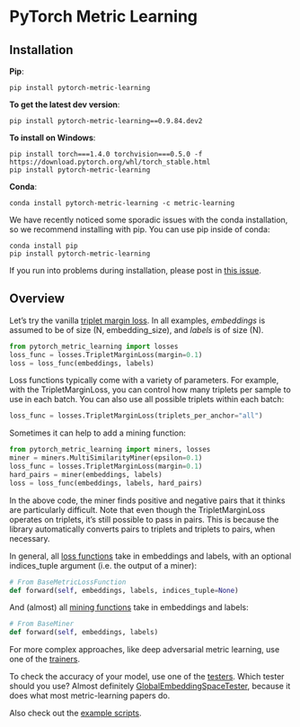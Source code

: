 # PyTorch Metric Learning

## Installation
**Pip**:
```
pip install pytorch-metric-learning
```

**To get the latest dev version**:
```
pip install pytorch-metric-learning==0.9.84.dev2
```

**To install on Windows**:
```
pip install torch===1.4.0 torchvision===0.5.0 -f https://download.pytorch.org/whl/torch_stable.html
pip install pytorch-metric-learning
```

**Conda**:
```
conda install pytorch-metric-learning -c metric-learning
```
We have recently noticed some sporadic issues with the conda installation, so we recommend installing with pip. You can use pip inside of conda:
```
conda install pip
pip install pytorch-metric-learning
```
If you run into problems during installation, please post in [this issue](https://github.com/KevinMusgrave/pytorch-metric-learning/issues/55#issue-600601602).



## Overview
Let’s try the vanilla [triplet margin loss](losses/#tripletmarginloss). In all examples, _embeddings_ is assumed to be of size (N, embedding_size), and _labels_ is of size (N).
```python
from pytorch_metric_learning import losses
loss_func = losses.TripletMarginLoss(margin=0.1)
loss = loss_func(embeddings, labels)
```
Loss functions typically come with a variety of parameters. For example, with the TripletMarginLoss, you can control how many triplets per sample to use in each batch. You can also use all possible triplets within each batch:
```python
loss_func = losses.TripletMarginLoss(triplets_per_anchor="all")
```
Sometimes it can help to add a mining function:
```python
from pytorch_metric_learning import miners, losses
miner = miners.MultiSimilarityMiner(epsilon=0.1)
loss_func = losses.TripletMarginLoss(margin=0.1)
hard_pairs = miner(embeddings, labels)
loss = loss_func(embeddings, labels, hard_pairs)
```
In the above code, the miner finds positive and negative pairs that it thinks are particularly difficult. Note that even though the TripletMarginLoss operates on triplets, it’s still possible to pass in pairs. This is because the library automatically converts pairs to triplets and triplets to pairs, when necessary.

In general, all [loss functions](losses) take in embeddings and labels, with an optional indices_tuple argument (i.e. the output of a miner):
```python
# From BaseMetricLossFunction
def forward(self, embeddings, labels, indices_tuple=None)
```
And (almost) all [mining functions](miners) take in embeddings and labels:
```python
# From BaseMiner
def forward(self, embeddings, labels)
```

For more complex approaches, like deep adversarial metric learning, use one of the [trainers](trainers).

To check the accuracy of your model, use one of the [testers](testers). Which tester should you use? Almost definitely [GlobalEmbeddingSpaceTester](testers/#globalembeddingspacetester), because it does what most metric-learning papers do. 

Also check out the [example scripts](https://github.com/KevinMusgrave/pytorch-metric-learning/tree/master/examples).
